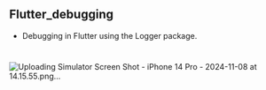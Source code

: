 ## Flutter_debugging

- Debugging in Flutter using the Logger package.
#
![Uploading Simulator Screen Shot - iPhone 14 Pro - 2024-11-08 at 14.15.55.png…]()
##



